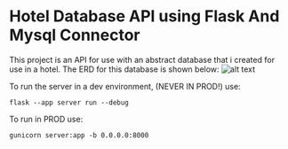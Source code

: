 # Hotel Database API using Flask And Mysql Connector

This project is an API for use with an abstract database that i created for use in a hotel.
The ERD for this database is shown below:
![alt text](https://i.imgur.com/NsGGJo6.png)

To run the server in a dev environment, (NEVER IN PROD!) use:
```
flask --app server run --debug
```
To run in PROD use:
```
gunicorn server:app -b 0.0.0.0:8000
```
